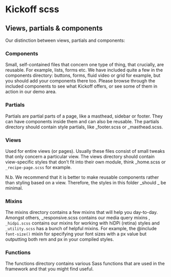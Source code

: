# Kickoff scss
## Views, partials & components

Our distinction between views, partials and components:

### Components

Small, self-contained files that concern one type of thing, that crucially, are reusable. For example, lists, forms etc. We have included quite a few in the components directory: buttons, forms, fluid video or grid for example, but you should add your components there too. Please browse through the included components to see what Kickoff offers, or see some of them in action in our demo area.

### Partials

Partials are partial parts of a page, like a masthead, sidebar or footer. They can have components inside them and can also be reusable. The partials directory should contain style partials, like _footer.scss or _masthead.scss.

### Views

Used for entire views (or pages). Usually these files consist of small tweaks that only concern a particular view. The views directory should contain view-specific styles that don’t fit into their own module, think _home.scss or `_recipe-page.scss` for example.

N.b. We recommend that it is better to make reusable components rather than styling based on a view. Therefore, the styles in this folder _should _ be minimal.

### Mixins

The mixins directory contains a few mixins that will help you day-to-day. Amongst others, _responsive.scss contains our media query mixins , `_hidpi.scss` contains our mixins for working with hiDPi (retina) styles and `_utility.scss` has a bunch of helpful mixins. For example, the @include `font-size()` mixin for specifying your font sizes with a px value but outputting both rem and px in your compiled styles.

### Functions

The functions directory contains various Sass functions that are used in the framework and that you might find useful.
